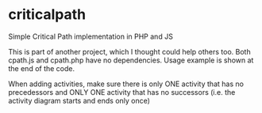 # criticalpath
Simple Critical Path implementation in PHP and JS

This is part of another project, which I thought could help others too.
Both cpath.js and cpath.php have no dependencies.
Usage example is shown at the end of the code.

When adding activities, make sure there is only ONE activity that has no precedessors 
and ONLY ONE activity that has no successors (i.e. the activity diagram starts and ends only once)
